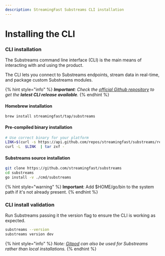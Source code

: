 ```yaml
---
description: StreamingFast Substreams CLI installation
---
```


# Installing the CLI

### CLI installation

The Substreams command line interface (CLI) is the main means of interacting with and using the product.

The CLI lets you connect to Substreams endpoints, stream data in real-time, and package custom Substreams modules.

{% hint style="info" %}
_**Important**: Check the_ [_official Github repository_](https://github.com/streamingfast/substreams/releases) _to get the **latest CLI release available**._&#x20;
{% endhint %}

#### Homebrew installation

```
brew install streamingfast/tap/substreams
```

#### Pre-compiled binary installation

```bash
# Use correct binary for your platform
LINK=$(curl -s https://api.github.com/repos/streamingfast/substreams/releases/latest | awk '/download.url.*linux/ {print $2}' | sed 's/"//g')
curl -L  $LINK  | tar zxf -
```

#### Substreams source installation

```bash
git clone https://github.com/streamingfast/substreams
cd substreams
go install -v ./cmd/substreams
```

{% hint style="warning" %}
**Important**: Add $HOME/go/bin to the system path if it's not already present.
{% endhint %}

### CLI install validation

Run Substreams passing it the version flag to ensure the CLI is working as expected.

```bash
substreams --version
substreams version dev
```

{% hint style="info" %}
_Note:_ [_Gitpod_](../developer-guide/installation-requirements.md) _can also be used for Substreams rather than local installations._
{% endhint %}
